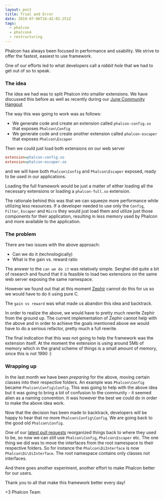 ```yaml
---
layout: post
title: Trial and Error
date: 2019-07-06T16:42:03.251Z
tags:
  - phalcon
  - phalcon4
  - restructuring
---
```

Phalcon has always been focused in performance and usability. We strive to offer the fastest, easiest to use framework.

One of our efforts led to what developers call a _rabbit hole_ that we had to get out of so to speak.

### The idea
The idea we had was to split Phalcon into smaller extensions. We have discussed this before as well as recently during our [June Community Hangout](https://www.youtube.com/watch?v=YfTzAfC4DKo)

The way this was going to work was as follows:
- We generate code and create an extension called `phalcon-config.so` that exposes `Phalcon\Config`
- We generate code and create another extension called `phalcon-escaper` that exposes `Phalcon\Escaper`

Then we could just load both extensions on our web server

```ini
extension=phalcon-config.so
extension=phalcon-escaper.so
```
and we will have both `Phalcon\Config` and `Phalcon\Escaper` exposed, ready to be used in our applications.

Loading the full framework would be just a matter of either loading all the necessary extensions or loading a `phalcon-full.so` extension.

The rationale behind this was that we can squeeze more performance while utilizing less resources. If a developer needed to use only the `Config`, `Filter`, `Escaper` and `Micro` they would just load them and utilize just those components for their application, resulting in less memory used by Phalcon and more available to the application.

### The problem
There are two issues with the above approach:
- Can we do it (technologically)
- What is the gain vs. reward ratio

The answer to the `can we do it` was relatively simple. Serghei did quite a bit of research and found that it is feasible to load two extensions on the same web server exposing the same namespace.

However we found out that at this moment [Zephir](https://zephir-lang.com) cannot do this for us so we would have to do it using pure C.

The `gain vs reward` was what made us abandon this idea and backtrack.

In order to realize the above, we would have to pretty much rewrite Zephir from the ground up. The current implementation of Zephir cannot help with the above and in order to achieve the goals mentioned above we would have to do a serious refactor, pretty much a full rewrite.

The final indication that this was not going to help the framework was the extension itself. At the moment the extension is using around 5Mb of memory which in the grand scheme of things is a small amount of memory, since this is not 1990 :)

### Wrapping up
In the last month we have been _preparing_ for the above, moving certain classes into their respective folders. An example was `Phalcon\Config` became `Phalcon\Config\Config`. This was going to help with the above idea but it was going to bring a bit of confusion to the community - it seemed alien as a naming convention. It was however the best we could do in order to make the above idea work. 

Now that the decision has been made to backtrack, developers will be happy to hear that no more `Phalcon\Config\Config`. We are going back to the good old `Phalcon\Config`.

One of our [latest pull requests](https://github.com/phalcon/cphalcon/pull/14234) reorganized things back to where they used to be, so now we can still use `Phalcon\Config`, `Phalcon\Escaper` etc. The one thing we did was to move the interfaces from the root namespace to their respective folders. So for instance the `Phalcon\DiInterface` is now `Phalcon\Di\DiInterface`. The root namespace contains only classes not interfaces.

And there goes another experiment, another effort to make Phalcon better for our users.

Thank you to all that make this framework better every day!

<3 Phalcon Team
